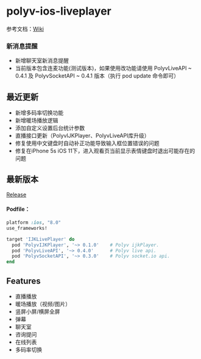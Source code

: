 # polyv-ios-liveplayer

  参考文档：[Wiki](https://github.com/easefun/polyv-ios-liveplayer/wiki)

### 新消息提醒

- 新增聊天室新消息提醒
- 当前版本包含连麦功能(测试版本)，如果使用改功能请使用 PolyvLiveAPI ~ 0.4.1 及 PolyvSocketAPI ~ 0.4.1 版本（执行 pod update 命令即可）



## 最近更新

- 新增多码率切换功能
- 新增暖场播放逻辑
- 添加自定义设置后台统计参数
- 直播接口更新（PolyvIJKPlayer、PolyvLiveAPI库升级）
- 修复使用中文键盘时自动补正功能导致输入框位置错误的问题
- 修复在iPhone 5s iOS 11下，进入观看页当前显示表情键盘时退出可能存在的问题

## 最新版本

[Release](https://github.com/easefun/polyv-ios-liveplayer/releases)

#### Podfile：

```ruby
platform :ios, "8.0"
use_frameworks!

target 'IJKLivePlayer' do
  pod 'PolyvIJKPlayer', '~> 0.1.0'    # Polyv ijkPlayer.
  pod 'PolyvLiveAPI', '~> 0.4.0'      # Polyv live api.
  pod 'PolyvSocketAPI', '~> 0.3.0'    # Polyv socket.io api.
end
```

## Features

- 直播播放
- 暖场播放（视频/图片）
- 竖屏小屏/横屏全屏
- 弹幕
- 聊天室
- 咨询提问
- 在线列表
- 多码率切换
